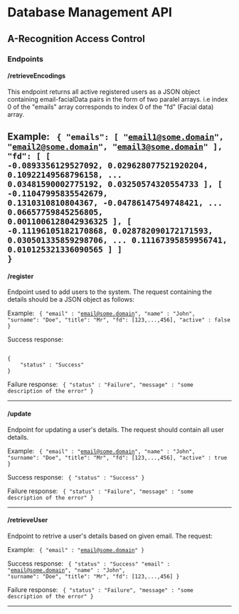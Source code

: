 # Database Management API
## A-Recognition Access Control
### Endpoints

#### /retrieveEncodings
This endpoint returns all active registered users as a JSON object containing email-facialData pairs
in the form of two paralel arrays.
i.e index 0 of the "emails" array corresponds to index 0 of the "fd" (Facial data) array.

Example:
<code>
{
    "emails": [
        "email1@some.domain",
        "email2@some.domain",
        "email3@some.domain"
    ],
    "fd": [
        [
            -0.0893356129527092,
            0.029628077521920204,
            0.10922149568796158,
            ...
            0.03481590002775192,
            0.03250574320554733
        ],
        [
            -0.11047995835542679,
            0.1310310810804367,
            -0.04786147549748421,
            ...
            0.06657759845256805,
            0.0011006128042936325
        ],
        [
            -0.11196105182170868,
            0.028782090172171593,
            0.030501335859298706,
            ...
            0.11167395859956741,
            0.010125321336090565
        ]
    ]
}
</code>
---

#### /register
Endpoint used to add users to the system. The request containing the details 
should be a JSON object as follows:

Example:
<code>
{ 
    "email" : "email@some.domain",
    "name" : "John",
    "surname": "Doe",
    "title": "Mr",
    "fd": [123,...,456],
    "active" : false
}
</code>

Success response:

<code>
{
    "status" : "Success"
}
</code>

Failure response:
<code>
{
    "status" : "Failure",
    "message" : "some description of the error"
}
</code>

---

#### /update
Endpoint for updating a user's details. The request should contain all user details.

Example:
<code>
{ 
    "email" : "email@some.domain",
    "name" : "John",
    "surname": "Doe",
    "title": "Mr",
    "fd": [123,...,456],
    "active" : true
}
</code>

Success response:
<code>
{
    "status" : "Success"
}
</code>

Failure response:
<code>
{
    "status" : "Failure",
    "message" : "some description of the error"
}
</code>

---

#### /retrieveUser
Endpoint to retrive a user's details based on given email. The request:

Example:
<code>
{
    "email" : "email@some.domain"
}
</code>

Success response:
<code>
{
    "status" : "Success"
    "email" : "email@some.domain",
    "name" : "John",
    "surname": "Doe",
    "title": "Mr",
    "fd": [123,...,456]
}
</code>

Failure response:
<code>
{
    "status" : "Failure",
    "message" : "some description of the error"
}
</code>

---